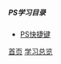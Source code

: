 ##### PS学习目录

* [PS快捷键](20201110.md)



[首页](../../README.md)  [学习总览](../../introduction/studyCatalogList.md)